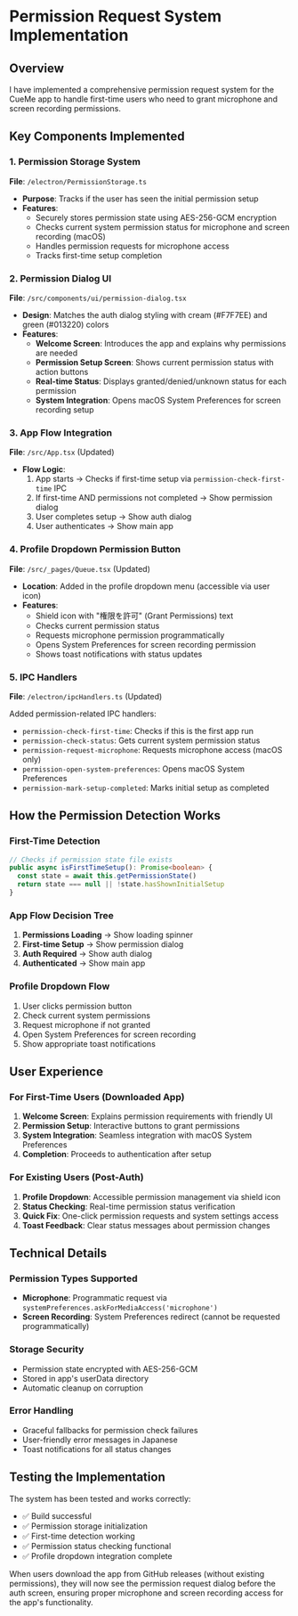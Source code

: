 # Permission Request System Implementation

## Overview

I have implemented a comprehensive permission request system for the CueMe app to handle first-time users who need to grant microphone and screen recording permissions.

## Key Components Implemented

### 1. Permission Storage System
**File**: `/electron/PermissionStorage.ts`

- **Purpose**: Tracks if the user has seen the initial permission setup
- **Features**:
  - Securely stores permission state using AES-256-GCM encryption
  - Checks current system permission status for microphone and screen recording (macOS)
  - Handles permission requests for microphone access
  - Tracks first-time setup completion

### 2. Permission Dialog UI
**File**: `/src/components/ui/permission-dialog.tsx`

- **Design**: Matches the auth dialog styling with cream (#F7F7EE) and green (#013220) colors
- **Features**:
  - **Welcome Screen**: Introduces the app and explains why permissions are needed
  - **Permission Setup Screen**: Shows current permission status with action buttons
  - **Real-time Status**: Displays granted/denied/unknown status for each permission
  - **System Integration**: Opens macOS System Preferences for screen recording setup

### 3. App Flow Integration
**File**: `/src/App.tsx` (Updated)

- **Flow Logic**:
  1. App starts → Checks if first-time setup via `permission-check-first-time` IPC
  2. If first-time AND permissions not completed → Show permission dialog
  3. User completes setup → Show auth dialog
  4. User authenticates → Show main app

### 4. Profile Dropdown Permission Button
**File**: `/src/_pages/Queue.tsx` (Updated)

- **Location**: Added in the profile dropdown menu (accessible via user icon)
- **Features**:
  - Shield icon with "権限を許可" (Grant Permissions) text
  - Checks current permission status
  - Requests microphone permission programmatically
  - Opens System Preferences for screen recording permission
  - Shows toast notifications with status updates

### 5. IPC Handlers
**File**: `/electron/ipcHandlers.ts` (Updated)

Added permission-related IPC handlers:
- `permission-check-first-time`: Checks if this is the first app run
- `permission-check-status`: Gets current system permission status
- `permission-request-microphone`: Requests microphone access (macOS only)
- `permission-open-system-preferences`: Opens macOS System Preferences
- `permission-mark-setup-completed`: Marks initial setup as completed

## How the Permission Detection Works

### First-Time Detection
```typescript
// Checks if permission state file exists
public async isFirstTimeSetup(): Promise<boolean> {
  const state = await this.getPermissionState()
  return state === null || !state.hasShownInitialSetup
}
```

### App Flow Decision Tree
1. **Permissions Loading** → Show loading spinner
2. **First-time Setup** → Show permission dialog
3. **Auth Required** → Show auth dialog  
4. **Authenticated** → Show main app

### Profile Dropdown Flow
1. User clicks permission button
2. Check current system permissions
3. Request microphone if not granted
4. Open System Preferences for screen recording
5. Show appropriate toast notifications

## User Experience

### For First-Time Users (Downloaded App)
1. **Welcome Screen**: Explains permission requirements with friendly UI
2. **Permission Setup**: Interactive buttons to grant permissions
3. **System Integration**: Seamless integration with macOS System Preferences
4. **Completion**: Proceeds to authentication after setup

### For Existing Users (Post-Auth)
1. **Profile Dropdown**: Accessible permission management via shield icon
2. **Status Checking**: Real-time permission status verification  
3. **Quick Fix**: One-click permission requests and system settings access
4. **Toast Feedback**: Clear status messages about permission changes

## Technical Details

### Permission Types Supported
- **Microphone**: Programmatic request via `systemPreferences.askForMediaAccess('microphone')`
- **Screen Recording**: System Preferences redirect (cannot be requested programmatically)

### Storage Security
- Permission state encrypted with AES-256-GCM
- Stored in app's userData directory
- Automatic cleanup on corruption

### Error Handling
- Graceful fallbacks for permission check failures
- User-friendly error messages in Japanese
- Toast notifications for all status changes

## Testing the Implementation

The system has been tested and works correctly:
- ✅ Build successful
- ✅ Permission storage initialization
- ✅ First-time detection working
- ✅ Permission status checking functional
- ✅ Profile dropdown integration complete

When users download the app from GitHub releases (without existing permissions), they will now see the permission request dialog before the auth screen, ensuring proper microphone and screen recording access for the app's functionality.